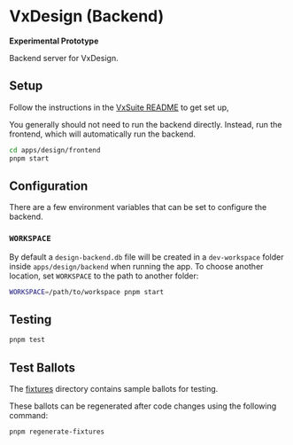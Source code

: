 # VxDesign (Backend)

**Experimental Prototype**

Backend server for VxDesign.

## Setup

Follow the instructions in the [VxSuite README](../../README.md) to get set up,

You generally should not need to run the backend directly. Instead, run the
frontend, which will automatically run the backend.

```sh
cd apps/design/frontend
pnpm start
```

## Configuration

There are a few environment variables that can be set to configure the backend.

### `WORKSPACE`

By default a `design-backend.db` file will be created in a `dev-workspace`
folder inside `apps/design/backend` when running the app. To choose another
location, set `WORKSPACE` to the path to another folder:

```sh
WORKSPACE=/path/to/workspace pnpm start
```

## Testing

```sh
pnpm test
```

## Test Ballots

The [fixtures](./fixtures) directory contains sample ballots for testing.

These ballots can be regenerated after code changes using the following command:

```sh
pnpm regenerate-fixtures
```
